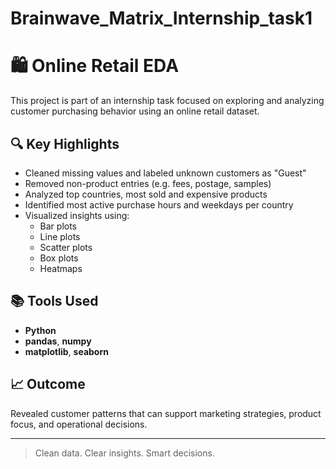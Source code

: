 # Brainwave_Matrix_Internship_task1
# 🛍️ Online Retail EDA

This project is part of an internship task focused on exploring and analyzing customer purchasing behavior using an online retail dataset.

## 🔍 Key Highlights

- Cleaned missing values and labeled unknown customers as "Guest"
- Removed non-product entries (e.g. fees, postage, samples)
- Analyzed top countries, most sold and expensive products
- Identified most active purchase hours and weekdays per country
- Visualized insights using:
  - Bar plots
  - Line plots
  - Scatter plots
  - Box plots
  - Heatmaps

## 📚 Tools Used

- **Python**
- **pandas**, **numpy**
- **matplotlib**, **seaborn**

## 📈 Outcome

Revealed customer patterns that can support marketing strategies, product focus, and operational decisions.

---

> Clean data. Clear insights. Smart decisions.
